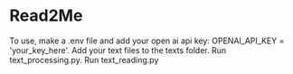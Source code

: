 # Read2Me
To use, make a .env file and add your open ai api key: OPENAI_API_KEY = 'your_key_here'.
Add your text files to the texts folder. 
Run text_processing.py.
Run text_reading.py

